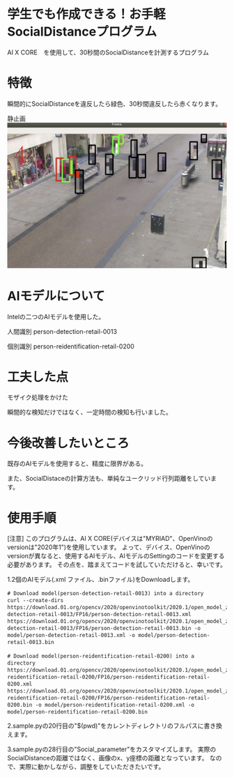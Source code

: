 # 学生でも作成できる！お手軽SocialDistanceプログラム
AI X CORE　を使用して、30秒間のSocialDistanceを計測するプログラム



# 特徴

瞬間的にSocialDistanceを違反したら緑色、30秒間違反したら赤くなります。

静止画
![静止画](https://github.com/AAEEON/SocialDistance/blob/master/shot.png)


# AIモデルについて

Intelの二つのAIモデルを使用した。

人間識別    person-detection-retail-0013

個別識別    person-reidentification-retail-0200


# 工夫した点

モザイク処理をかけた

瞬間的な検知だけではなく、一定時間の検知も行いました。



# 今後改善したいところ

既存のAIモデルを使用すると、精度に限界がある。

また、SocialDistaceの計算方法も、単純なユークリッド行列距離をしています。



# 使用手順
[注意]
このプログラムは、AI X CORE(デバイスは"MYRIAD"、OpenVinoのversionは"2020年1")を使用しています。
よって、デバイス、OpenVinoのversionが異なると、使用するAIモデル、AIモデルのSettingのコードを変更する必要があります。
その点を、踏まえてコードを試していただけると、幸いです。

1.2個のAIモデル(.xml ファイル、.binファイル)をDownloadします。
```
# Download model(person-detection-retail-0013) into a directory
curl --create-dirs https://download.01.org/opencv/2020/openvinotoolkit/2020.1/open_model_zoo/models_bin/1/person-detection-retail-0013/FP16/person-detection-retail-0013.xml https://download.01.org/opencv/2020/openvinotoolkit/2020.1/open_model_zoo/models_bin/1/person-detection-retail-0013/FP16/person-detection-retail-0013.bin -o model/person-detection-retail-0013.xml -o model/person-detection-retail-0013.bin

# Download model(person-reidentification-retail-0200) into a  directory
https://download.01.org/opencv/2020/openvinotoolkit/2020.1/open_model_zoo/models_bin/1/person-reidentification-retail-0200/FP16/person-reidentification-retail-0200.xml https://download.01.org/opencv/2020/openvinotoolkit/2020.1/open_model_zoo/models_bin/1/person-reidentification-retail-0200/FP16/person-reidentification-retail-0200.bin -o model/person-reidentification-retail-0200.xml -o model/person-reidentification-retail-0200.bin
```
2.sample.pyの20行目の"$(pwd)"をカレントディレクトリのフルパスに書き換えます。

3.sample.pyの28行目の"Social_parameter"をカスタマイズします。
実際のSocialDistanceの距離ではなく、画像のx、y座標の距離となっています。
なので、実際に動かしながら、調整をしていただきたいです。


